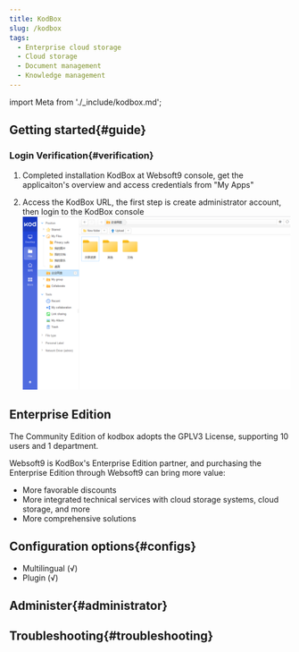 ```yaml
---
title: KodBox
slug: /kodbox
tags:
  - Enterprise cloud storage 
  - Cloud storage 
  - Document management
  - Knowledge management
---
```


import Meta from './_include/kodbox.md';

<Meta name="meta" />

## Getting started{#guide}

### Login Verification{#verification}

1. Completed installation KodBox at Websoft9 console, get the applicaiton's overview and access credentials from "My Apps"  
    
2. Access the KodBox URL, the first step is create administrator account, then login to the KodBox console
    ![](./assets/kodbox-backend-websoft9.png)
    
## Enterprise Edition  

The Community Edition of kodbox adopts the GPLV3 License, supporting 10 users and 1 department.  

Websoft9 is KodBox's Enterprise Edition partner, and purchasing the Enterprise Edition through Websoft9 can bring more value:  

- More favorable discounts 
- More integrated technical services with cloud storage systems, cloud storage, and more 
- More comprehensive solutions

## Configuration options{#configs}

- Multilingual (√)
- Plugin (√)

## Administer{#administrator}

## Troubleshooting{#troubleshooting}
